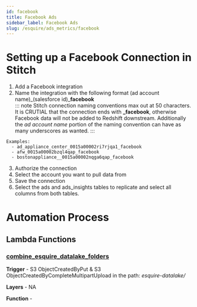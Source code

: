 ```yaml
---
id: facebook
title: Facebook Ads
sidebar_label: Facebook Ads
slug: /esquire/ads_metrics/facebook
---
```


# Setting up a Facebook Connection in Stitch
1. Add a Facebook integration 
2. Name the integration with the following format (ad account name)\_(salesforce id)\_**facebook** <br />
:::
note Stitch connection naming conventions max out at 50 characters. It is CRUTIAL that the connection ends with **\_facebook**, otherwise Facebook data will not be added to Redshift downstream. Additionally the *ad account name* portion of the naming convention can have as many underscores as wanted.
:::

```
Examples: 
  - ad_appliance_center_0015a00002ri7rjqa1_facebook
  - afw_0015a00002bzql4qap_facebook 
  - bostonappliance__0015a00002nqga6qap_facebook
```
3. Authorize the connection
4. Select the account you want to pull data from
5. Save the connection
6. Select the ads and ads_insights tables to replicate and select all columns from both tables. 

# Automation Process 

## Lambda Functions

### [**combine_esquire_datalake_folders**](https://us-east-2.console.aws.amazon.com/lambda/home?region=us-east-2#/functions/combine_esquire_datalake_folders?tab=configuration)

**Trigger** - S3 ObjectCreatedByPut & S3 ObjectCreatedByCompleteMultipartUpload in the path: *esquire-datalake/*

**Layers** - NA

**Function** - 
